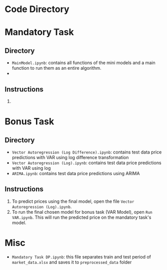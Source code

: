 # Code Directory

# Mandatory Task

## Directory
- `MainModel.ipynb`: contains all functions of the mini models and a main function to run them as an entire algorithm.
-

## Instructions
1.

# Bonus Task

## Directory
- `Vector Autoregression (Log Difference).ipynb`: contains test data price predictions with VAR using log difference transformation
- `Vector Autoregression (Log).ipynb`: contains test data price predictions with VAR using log 
- `ARIMA.ipynb`: contains test data price predictions using ARIMA

## Instructions
1. To predict prices using the final model, open the file `Vector Autoregression (Log).ipynb`.
2. To run the final chosen model for bonus task (VAR Model), open `Run VAR.ipynb`. This will run the predicted price on the mandatory task's model.

# Misc
- `Mandatory Task DP.ipynb`: this file separates train and test period of `market_data.xlsx` and saves it to `preprocessed_data` folder
